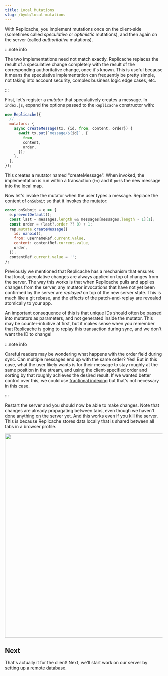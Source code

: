```yaml
---
title: Local Mutations
slug: /byob/local-mutations
---
```


With Replicache, you implement mutations once on the client-side (sometimes called _speculative_ or _optimistic_ mutations), and then again on the server (called _authoritative_ mutations).

:::note info

The two implementations need not match exactly. Replicache replaces the result of a speculative change completely with the result of the corresponding authoritative change, once it's known. This is useful because it means the speculative implementation can frequently be pretty simple, not taking into account security, complex business logic edge cases, etc.

:::

First, let's register a _mutator_ that speculatively creates a message. In `index.js`, expand the options passed to the `Replicache` constructor with:

```js
new Replicache({
  //...
  mutators: {
    async createMessage(tx, {id, from, content, order}) {
      await tx.put(`message/${id}`, {
        from,
        content,
        order,
      });
    },
  },
});
```

This creates a mutator named "createMessage". When invoked, the implementation is run within a transaction (`tx`) and it `put`s the new message into the local map.

Now let's invoke the mutator when the user types a message. Replace the content of `onSubmit` so that it invokes the mutator:

```js
const onSubmit = e => {
  e.preventDefault();
  const last = messages.length && messages[messages.length - 1][1];
  const order = (last?.order ?? 0) + 1;
  rep.mutate.createMessage({
    id: nanoid(),
    from: usernameRef.current.value,
    content: contentRef.current.value,
    order,
  });
  contentRef.current.value = '';
};
```

Previously we mentioned that Replicache has a mechanism that ensures that local, speculative changes are always applied on top of changes from the server. The way this works is that when Replicache pulls and applies changes from the server, any mutator invocations that have not yet been confirmed by the server are _replayed_ on top of the new server state. This is much like a git rebase, and the effects of the patch-and-replay are revealed atomically to your app.

An important consequence of this is that unique IDs should often be passed into mutators as parameters, and not generated inside the mutator. This may be counter-intuitive at first, but it makes sense when you remember that Replicache is going to replay this transaction during sync, and we don't want the ID to change!

:::note info

Careful readers may be wondering what happens with the order field during sync. Can multiple messages end up with the same order? Yes! But in this case, what the user likely wants is for their message to stay roughly at the same position in the stream, and using the client-specified order and sorting by that roughly achieves the desired result. If we wanted better control over this, we could use [fractional indexing](https://www.npmjs.com/package/fractional-indexing) but that's not necessary in this case.

:::

Restart the server and you should now be able to make changes. Note that changes are already propagating between tabs, even though we haven't done anything on the server yet. And this works even if you kill the server. This is because Replicache stores data locally that is shared between all tabs in a browser profile.

<p class="text--center">
  <img src="/img/setup/local-mutation.gif" width="650"/>
</p>

## Next

That's actually it for the client! Next, we'll start work on our server by [setting up a remote database](./database-setup.md).
